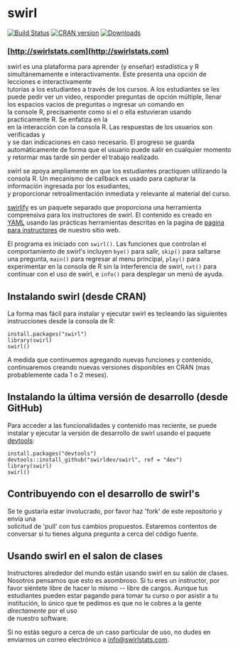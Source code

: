 # swirl

[![Build Status](https://travis-ci.org/swirldev/swirl.png?branch=master)](https://travis-ci.org/swirldev/swirl)
[![CRAN version](http://www.r-pkg.org/badges/version/swirl?color=3399ff)](https://cran.r-project.org/package=swirl)
[![Downloads](http://cranlogs.r-pkg.org/badges/swirl?color=3399ff)](http://cran-logs.rstudio.com/)

### [http://swirlstats.com](http://swirlstats.com)

swirl es una plataforma para aprender (y enseñar) estadística y R simultánemamente 
e interactivamente. Este presenta una opción de lecciones e interactivamente  
tutorias a los estudiantes a través de los cursos. A los estudiantes se les puede pedir ver un video, 
responder preguntas de opción múltiple, llenar los espacios vacios de preguntas o ingresar un comando en  
la console R, precisamente como si el o ella estuvieran usando practicamente R. Se enfatiza en la  
en la interacción con la consola R. Las respuestas de los usuarios son verificadas y  
y se dan indicaciones en caso necesario. El progreso se guarda automáticamente de forma que el 
usuario puede salir en cualquier momento y retormar mas tarde sin perder el trabajo realizado.

swirl se apoya ampliamente en que los estudiantes practiquen utilizando la consola R. Un mecanismo 
de callback es usado para capturar la información ingresada por los esudiantes,  
y proporcionar retroalimentación inmediata y relevante al material del curso.


[swirlify](https://github.com/swirldev/swirlify) es un paquete separado que proporciona una 
herramienta comprensiva para los instructores de swirl. El contenido es creado en  
[YAML](http://en.wikipedia.org/wiki/YAML) usando las prácticas herramientas descritas en la pagina 
de [pagina para instructores](http://swirlstats.com/instructors.html) de nuestro sitio web.

El programa es iniciado con `swirl()`. Las funciones que controlan el comportamiento de swirl's 
incluyen `bye()` para salir, `skip()` para saltarse una pregunta, `main()` para 
regresar al menu principal, `play()` para experimentar en la consola de R sin la 
interferencia de swirl, `nxt()` para continuar con el uso de swirl, e 
`info()` para desplegar un menú de ayuda.


## Instalando swirl (desde CRAN)

La forma mas fácil para instalar y ejecutar swirl es tecleando las siguientes instrucciones desde la consola de R:

```
install.packages("swirl")
library(swirl)
swirl()
```

A medida que continuemos agregando nuevas funciones y contenido, continuaremos creando nuevas versiones 
disponibles en CRAN (mas probablemente cada 1 o 2 meses).

## Instalando la última versión de desarrollo (desde GitHub)

Para acceder a las funcionalidades y contenido mas reciente, se puede instalar y ejecutar la 
versión de desarrollo de swirl usando el paquete [devtools](https://github.com/hadley/devtools):

```
install.packages("devtools")
devtools::install_github("swirldev/swirl", ref = "dev")
library(swirl)
swirl()
```

## Contribuyendo con el desarrollo de swirl's

Se te gustaría estar involucrado, por favor haz 'fork' de este repositorio y envía una  
solicitud de 'pull' con tus cambios propuestos. Estaremos contentos de conversar si tu tienes alguna 
pregunta a cerca del código fuente.

## Usando swirl en el salon de clases

Instructores alrededor del mundo están usando swirl en su salón de clases. Nosotros pensamos que 
esto es asombroso. Si tu eres un instructor, por favor siéntete libre de hacer lo mismo -- libre de
cargos. Aunque tus estudiantes pueden estar pagando para tomar tu curso o por asistir a tu  
institución, lo único que te pedimos es que no le cobres a la gente *directamente* por el uso  
de nuestro software.

Si no estás seguro a cerca de un caso particular de uso, no dudes en enviarnos un correo 
electrónico a info@swirlstats.com.
